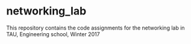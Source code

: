 # networking_lab
This repository contains the code assignments for the networking lab in TAU, Engineering school, Winter 2017
